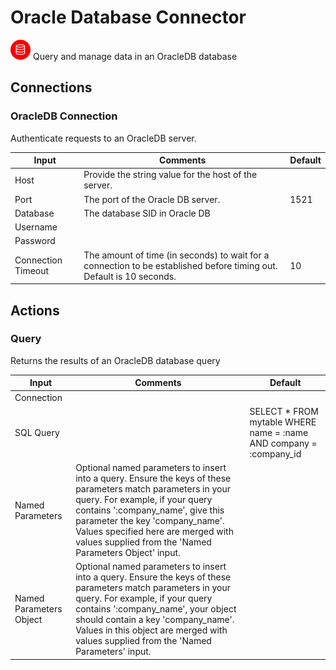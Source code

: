 # Oracle Database Connector

![Oracle Database](./assets/oracledb.png#connector-icon)
Query and manage data in an OracleDB database

## Connections

### OracleDB Connection

Authenticate requests to an OracleDB server.

| Input              | Comments                                                                                                             | Default |
| ------------------ | -------------------------------------------------------------------------------------------------------------------- | ------- |
| Host               | Provide the string value for the host of the server.                                                                 |         |
| Port               | The port of the Oracle DB server.                                                                                    | 1521    |
| Database           | The database SID in Oracle DB                                                                                        |         |
| Username           |                                                                                                                      |         |
| Password           |                                                                                                                      |         |
| Connection Timeout | The amount of time (in seconds) to wait for a connection to be established before timing out. Default is 10 seconds. | 10      |

## Actions

### Query

Returns the results of an OracleDB database query

| Input                   | Comments                                                                                                                                                                                                                                                                                                               | Default                                                             |
| ----------------------- | ---------------------------------------------------------------------------------------------------------------------------------------------------------------------------------------------------------------------------------------------------------------------------------------------------------------------- | ------------------------------------------------------------------- |
| Connection              |                                                                                                                                                                                                                                                                                                                        |                                                                     |
| SQL Query               |                                                                                                                                                                                                                                                                                                                        | SELECT \* FROM mytable WHERE name = :name AND company = :company_id |
| Named Parameters        | Optional named parameters to insert into a query. Ensure the keys of these parameters match parameters in your query. For example, if your query contains ':company_name', give this parameter the key 'company_name'. Values specified here are merged with values supplied from the 'Named Parameters Object' input. |                                                                     |
| Named Parameters Object | Optional named parameters to insert into a query. Ensure the keys of these parameters match parameters in your query. For example, if your query contains ':company_name', your object should contain a key 'company_name'. Values in this object are merged with values supplied from the 'Named Parameters' input.   |                                                                     |
